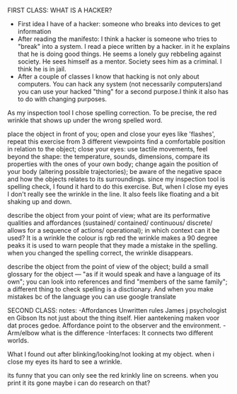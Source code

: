 FIRST CLASS:
WHAT IS A HACKER?
- First idea I have of a hacker: someone who breaks into devices to get information
- After reading the manifesto: I think a hacker is someone who tries to "break" into a system. I read a piece written by a 
hacker. in it he explains that he is doing good things. He seems a lonely guy rebbeling against society. He sees himself as 
a mentor. Society sees him as a criminal. I think he is in jail.
- After a couple of classes I know that hacking is not only about computers. You can hack any system (not necessarily 
computers)and you can use your hacked "thing" for a second purpose.I think it also has to do with changing purposes. 

As my inspection tool I chose spelling correction. To be precise, the red wrinkle that shows up under the wrong spelled word.

place the object in front of you; open and close your eyes like 'flashes', repeat this exercise
from 3 different viewpoints find a comfortable position in relation to the object; close your eyes: 
use tactile movements, feel beyond the shape: the temperature, sounds, dimensions, compare its properties 
with the ones of your own body; change again the position of your body (altering possible trajectories);
be aware of the negative space and how the objects relates to its surroundings.
  since my inspection tool is spelling check, I found it hard to do this exercise. But, when I close my eyes I don't really 
  see the wrinkle in the line. It also feels like floating and a bit shaking up and down. 
  
describe the object from your point of view; what are its performative qualities and affordances (sustained/ contained/ 
continuous/ discrete/ allows for a sequence of actions/ operational); in which context can it be used?
  It is a wrinkle 
  the colour is rgb red
  the wrinkle makes a 90 degree peaks
  it is used to warn people that they made a mistake in the spelling.
  when you changed the spelling correct, the wrinkle disappears.
  
describe the object from the point of view of the object; build a small glossary for the object — "as if it would speak 
and have a language of its own"; you can look into references and find "members of the same family";
  a different thing to check spelling is a disctionary. And when you make mistakes bc of the language you can use google 
  translate

SECOND CLASS:
notes:
-Affordances
Unwritten rules
James j psychologist en Gibson
Its not just about the thing itself. 
Hier aantekening maken voor dat proces gedoe. 
Affordance point to the observer and the environment.
-Arm/elbow what is the difference
-Interfaces:
It connects two different worlds. 

What I found out after blinking/looking/not looking at my object.
when i close my eyes its hard to see a wrinkle.

its funny that you can only see the red krinkly line on screens. when you print it its gone 
maybe i can do research on that?






